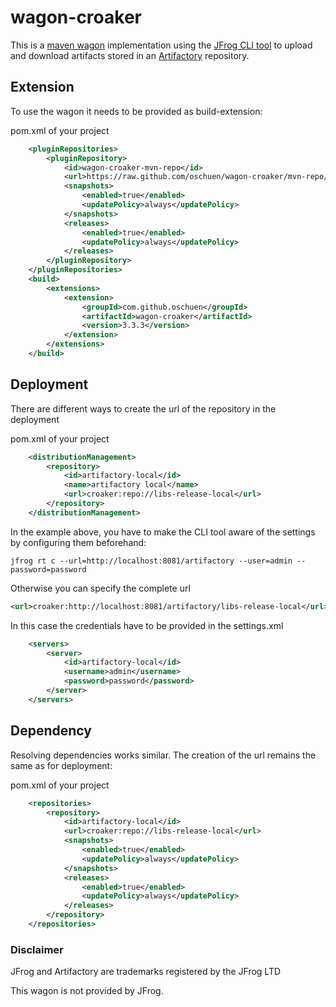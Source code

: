 # wagon-croaker

This is a [maven wagon](https://maven.apache.org/wagon/) implementation using the [JFrog CLI tool](https://www.jfrog.com/confluence/display/CLI/JFrog+CLI) to upload and download artifacts stored in an [Artifactory](https://jfrog.com/artifactory) repository.

## Extension

To use the wagon it needs to be provided as build-extension:

pom.xml of your project
```xml
	<pluginRepositories>
		<pluginRepository>
			<id>wagon-croaker-mvn-repo</id>
			<url>https://raw.github.com/oschuen/wagon-croaker/mvn-repo/</url>
			<snapshots>
				<enabled>true</enabled>
				<updatePolicy>always</updatePolicy>
			</snapshots>
			<releases>
				<enabled>true</enabled>
				<updatePolicy>always</updatePolicy>
			</releases>
		</pluginRepository>
	</pluginRepositories>
	<build>
		<extensions>
			<extension>
				<groupId>com.github.oschuen</groupId>
				<artifactId>wagon-croaker</artifactId>
				<version>3.3.3</version>
			</extension>
		</extensions>
	</build>
```

## Deployment

There are different ways to create the url of the repository in the deployment 

pom.xml of your project
```xml
	<distributionManagement>
		<repository>
			<id>artifactory-local</id>
			<name>artifactory local</name>
			<url>croaker:repo://libs-release-local</url>
		</repository>
	</distributionManagement>	
```

In the example above, you have to make the CLI tool aware of the settings by configuring them beforehand:
```
jfrog rt c --url=http://localhost:8081/artifactory --user=admin --password=password
```

Otherwise you can specify the complete url
```xml
<url>croaker:http://localhost:8081/artifactory/libs-release-local</url>
```
In this case the credentials have to be provided in the settings.xml
```xml
	<servers>
		<server>
			<id>artifactory-local</id>
			<username>admin</username>
			<password>password</password>
		</server>
	</servers>
```
## Dependency
Resolving dependencies works similar. The creation of the url remains the same as for deployment:

pom.xml of your project
```xml
	<repositories>
		<repository>
			<id>artifactory-local</id>
			<url>croaker:repo://libs-release-local</url>
			<snapshots>
				<enabled>true</enabled>
				<updatePolicy>always</updatePolicy>
			</snapshots>
			<releases>
				<enabled>true</enabled>
				<updatePolicy>always</updatePolicy>
			</releases>
		</repository>
	</repositories>
```

### Disclaimer

JFrog and Artifactory are trademarks registered by the JFrog LTD

This wagon is not provided by JFrog.
